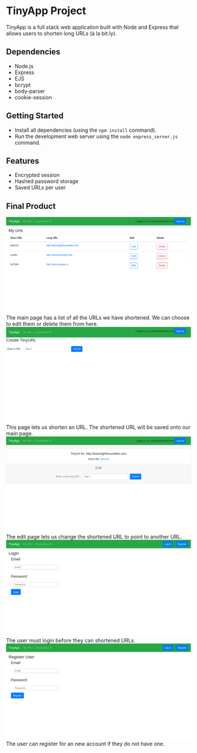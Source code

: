 # TinyApp Project

TinyApp is a full stack web application built with Node and Express that allows users to shorten long URLs (à la bit.ly).

## Dependencies

- Node.js
- Express
- EJS
- bcrypt
- body-parser
- cookie-session

## Getting Started

- Install all dependencies (using the `npm install` command).
- Run the development web server using the `node express_server.js` command.

## Features

- Encrypted session
- Hashed password storage
- Saved URLs per user

## Final Product

!["Main screen after logging in."](https://raw.githubusercontent.com/fgfl/tinyapp/master/docs/urls_page.png#thumbnail)
The main page has a list of all the URLs we have shortened. We can choose to edit them or delete them from here.
!["Page to generate a new short URL."](https://raw.githubusercontent.com/fgfl/tinyapp/master/docs/urls_create_page.png)
This page lets us shorten an URL. The shortened URL will be saved onto our main page.
!["Page to replace the actual URL for a the given short URL."](https://raw.githubusercontent.com/fgfl/tinyapp/master/docs/urls_edit_page.png)
The edit page lets us change the shortened URL to point to another URL.
!["Login page for Tiny App."](https://raw.githubusercontent.com/fgfl/tinyapp/master/docs/urls_login_page.png)
The user must login before they can shortened URLs.
!["New User Registration page."](https://raw.githubusercontent.com/fgfl/tinyapp/master/docs/urls_register_page.png)
The user can register for an new account if they do not have one.

